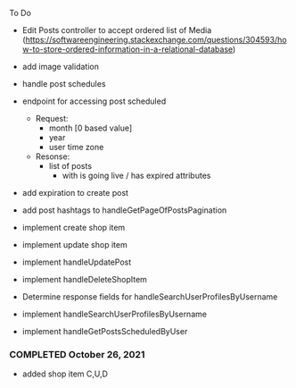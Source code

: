 To Do


- Edit Posts controller to accept ordered list of Media (https://softwareengineering.stackexchange.com/questions/304593/how-to-store-ordered-information-in-a-relational-database)


- add image validation





- handle post schedules

- endpoint for accessing post scheduled
    - Request:
        - month [0 based value]
        - year
        - user time zone
    - Resonse:
        - list of posts
            - with is going live / has expired attributes


- add expiration to create post









- add post hashtags to handleGetPageOfPostsPagination

- implement create shop item
- implement update shop item
- implement handleUpdatePost
- implement handleDeleteShopItem


- Determine response fields for handleSearchUserProfilesByUsername
- implement handleSearchUserProfilesByUsername
- implement handleGetPostsScheduledByUser



### COMPLETED October 26, 2021
- added shop item C,U,D